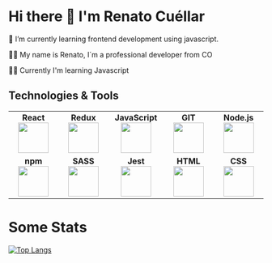 <h1>Hi there 👋 I'm Renato Cuéllar</h1>

<p>🌱 I’m currently learning frontend development using javascript.</p>

<p>🧑‍🚀 My name is Renato, I´m a professional developer from CO</p>

<p>🧑‍💻 Currently I'm learning Javascript</p>

<h2>Technologies & Tools</h2>

<table width="420px" align="center">
    <tbody>
        <tr valign="top">
            <td width="100px" align="center">
            <span><strong>React</strong></span><br>
            <img height=60 src="https://cdn.jsdelivr.net/gh/devicons/devicon/icons/react/react-original.svg" />
            </td>
            <td width="100px" align="center">
            <span><strong>Redux</strong></span><br>
            <img height=60 src="https://cdn.jsdelivr.net/gh/devicons/devicon/icons/redux/redux-original.svg" />
            </td>
            <td width="100px" align="center">
            <span><strong>JavaScript</strong></span><br>
            <img height=60 src="https://cdn.jsdelivr.net/gh/devicons/devicon/icons/javascript/javascript-original.svg">
            </td>
            <td width="100px" align="center">
            <span><strong>GIT</strong></span><br>
            <img height=60 src="https://cdn.jsdelivr.net/gh/devicons/devicon/icons/git/git-original.svg">
            </td>
            <td width="100px" align="center">
            <span><strong>Node.js</strong></span><br>
            <img height=60 src="https://cdn.jsdelivr.net/gh/devicons/devicon/icons/nodejs/nodejs-original.svg">
            </td>
        </tr>
        <tr valign="bottom">
            <td width="100px" align="center">
            <span><strong>npm</strong></span><br>
            <img height=60 src="https://cdn.jsdelivr.net/gh/devicons/devicon/icons/npm/npm-original-wordmark.svg">
            </td>
            <td width="100px" align="center">
            <span><strong>SASS</strong></span><br>
            <img height=60 src="https://cdn.jsdelivr.net/gh/devicons/devicon/icons/sass/sass-original.svg">
            </td>
            <td width="100px" align="center">
            <span><strong>Jest</strong></span><br>
            <img height=60 src="https://cdn.jsdelivr.net/gh/devicons/devicon/icons/jest/jest-plain.svg" />
            </td>
            <td width="100px" align="center">
            <span><strong>HTML</strong></span><br>
            <img height=60 src="https://cdn.jsdelivr.net/gh/devicons/devicon/icons/html5/html5-original.svg">
            </td>
            <td width="100px" align="center">
            <span><strong>CSS</strong></span><br>
            <img height=60 src="https://cdn.jsdelivr.net/gh/devicons/devicon/icons/css3/css3-original.svg">
            </td>
        </tr>
    </tbody>
</table>

<h1>Some Stats</h1>

[![Top Langs](https://github-readme-stats.vercel.app/api/top-langs/?username=renatocuellar&layout=compact&theme=dark)](https://github.com/renatocuellar/github-readme-stats)
